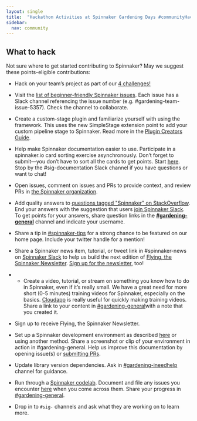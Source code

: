 ```yaml
---
layout: single
title:  "Hackathon Activities at Spinnaker Gardening Days #communityHack"
sidebar:
  nav: community
---
```


## What to hack

Not sure where to get started contributing to Spinnaker? May we suggest these points-eligible contributions:

- Hack on your team’s project as part of our [4 challenges!](hack-logistics.md/#hackathon-challenges)

- Visit the [list of beginner-friendly Spinnaker issues](https://github.com/spinnaker/spinnaker/issues?q=is%3Aopen+is%3Aissue+label%3A%22beginner+friendly%22+). Each issue has a Slack channel referencing the issue number (e.g. #gardening-team-issue-5357). Check the channel to collaborate.

- Create a custom-stage plugin and familiarize yourself with using the framework. This uses the new SimpleStage extension point to add your custom pipeline stage to Spinnaker. Read more in the [Plugin Creators Guide](https://www.spinnaker.io/guides/developer/plugin-creators/).

- Help make Spinnaker documentation easier to use. Participate in a spinnaker.io card sorting exercise asynchronously. Don’t forget to submit&mdash;you don’t have to sort all the cards to get points.  Start [here](https://www.provenbyusers.com/cs.php?c=26cc8242). Stop by the #sig-documentation Slack channel if you have questions or want to chat!

- Open issues, comment on issues and PRs to provide context, and review PRs in [the Spinnaker organization](https://github.com/spinnaker).

- Add quality answers to [questions tagged "Spinnaker" on StackOverflow](https://stackoverflow.com/questions/tagged/spinnaker). End your answers with the suggestion that users [join Spinnaker Slack](https://join.spinnaker.io). To get points for your answers, share question links in the __[#gardening-general](https://spinnakerteam.slack.com/archives/CV4A90DPF)__ channel and indicate your username.

- Share a tip in [#spinnaker-tips](https://spinnakerteam.slack.com/archives/C011W1CNW8Y) for a strong chance to be featured on our home page. Include your twitter handle for a mention!

- Share a Spinnaker news item, tutorial, or tweet link in #spinnaker-news on [Spinnaker Slack](https://join.spinnaker.io) to help us build the next edition of [Flying, the Spinnaker Newsletter](/news/latest/). [Sign up for the newsletter](/news/), too!

- - Create a video, tutorial, or stream on something you know how to do in Spinnaker, even if it’s really small. We have a great need for more short (0-5 minutes) training videos for Spinnaker, especially on the basics. [Cloudapp](https://www.getcloudapp.com/) is really useful for quickly making training videos. Share a link to your content in [#gardening-general](https://spinnakerteam.slack.com/archives/CV4A90DPF)with a note that you created it.

- Sign up to receive Flying, the Spinnaker Newsletter.

- Set up a Spinnaker development environment as described [here](/community/gardening/dev-environment/) or using another method. Share a screenshot or clip of your environment in action in #gardening-general. Help us improve this documentation by opening issue(s) or [submitting PRs](https://github.com/spinnaker/spinnaker.github.io/blob/master/community/gardening/dev-environment.md).

- Update library version dependencies. Ask in [#gardening-ineedhelp](https://spinnakerteam.slack.com/archives/CURFZGL2E) channel for guidance.

- Run through a [Spinnaker codelab](/guides/tutorials/codelabs/). Document and file any issues you encounter [here](https://github.com/spinnaker/spinnaker.github.io/issues/) when you come across them. Share your progress in [#gardening-general](https://spinnakerteam.slack.com/archives/CV4A90DPF).

- Drop in to `#sig-` channels and ask what they are working on to learn more.
